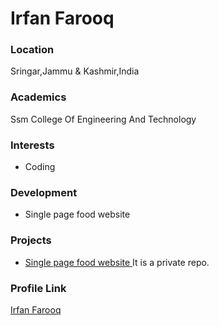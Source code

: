 # Irfan Farooq

### Location

Sringar,Jammu & Kashmir,India

### Academics

Ssm College Of Engineering And Technology

### Interests

- Coding

### Development

- Single page food website

### Projects

- [Single page food website ](https://github.com/irfan378/single-page-food-website-) It is a private repo.

### Profile Link

[Irfan Farooq](https://github.com/irfan378)
